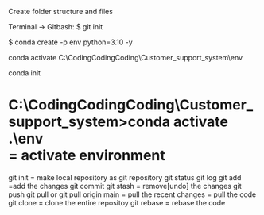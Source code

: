 Create folder structure and files

Terminal -> Gitbash:
$ git init

$ conda create -p env python=3.10 -y

conda activate C:\CodingCodingCoding\Customer_support_system\env

conda init

C:\CodingCodingCoding\Customer_support_system>conda activate .\env   
= activate environment
=============
git init
= make local repository as git repository
git status
git log
git add 
=add the changes
git commit
git stash
= remove[undo] the changes
git push
git pull
or 
git pull origin main
= pull the recent changes
= pull the code
git clone
= clone the entire repositoy
git rebase
= rebase the code
